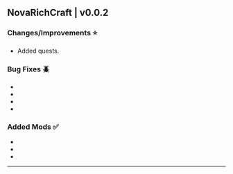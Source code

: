 ## NovaRichCraft | v0.0.2

### Changes/Improvements ⭐

* Added quests.

### Bug Fixes 🪲

* 
* 
* 
* 

### Added Mods ✅

*
*
* 
---
